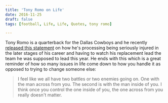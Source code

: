 ```yaml
---
title: 'Tony Romo on Life'
date: 2016-11-25
draft: false
tags: [football, Life, Life, Quotes, tony romo]

---
```


Tony Romo is a quarterback for the Dallas Cowboys and he recently [released this statement](http://www.espn.com/blog/dallas-cowboys/post/_/id/4755730/full-transcript-of-tony-romos-statement) on how he's processing being seriously injured in the later stages of his career and having to watch his replacement lead the team he was supposed to lead this year. He ends with this which is a great reminder of how so many issues in life come down to how you handle it as opposed to trying to change someone else:

> I feel like we all have two battles or two enemies going on. One with the man across from you. The second is with the man inside of you. I think once you control the one inside of you, the one across from you really doesn't matter.